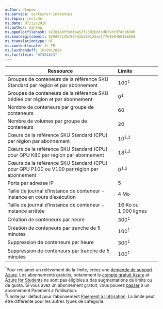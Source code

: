 ```yaml
---
author: dlepow
ms.service: container-instances
ms.topic: include
ms.date: 07/22/2020
ms.author: danlep
ms.openlocfilehash: 6878180ffedfaa53f25d2bdc6db72dcd7dd8b38b
ms.sourcegitcommit: 829d951d5c90442a38012daaf77e86046018e5b9
ms.translationtype: HT
ms.contentlocale: fr-FR
ms.lasthandoff: 10/09/2020
ms.locfileid: "87384823"
---
```

| Ressource | Limite |
| --- | :--- |
| Groupes de conteneurs de la référence SKU Standard par région et par abonnement | 100<sup>1</sup> |
| Groupes de conteneurs de la référence SKU dédiée par région et par abonnement | 0<sup>1</sup> |
| Nombre de conteneurs par groupe de conteneurs | 60 |
| Nombre de volumes par groupe de conteneurs | 20 |
| Cœurs de la référence SKU Standard (CPU) par région par abonnement | 10<sup>1,2</sup> | 
| Cœurs de la référence SKU Standard (CPU) pour GPU K80 par région par abonnement | 18<sup>1,2</sup> |
| Cœurs de la référence SKU Standard (CPU) pour GPU P100 ou V100 par région par abonnement | 0<sup>1,2</sup> |
| Ports par adresse IP | 5 |
| Taille de journal d’instance de conteneur - instance en cours d’exécution | 4 Mo |
| Taille de journal d’instance de conteneur - instance arrêtée | 16 Ko ou 1 000 lignes |
| Création de conteneurs par heure |300<sup>1</sup> |
| Création de conteneurs par tranche de 5 minutes | 100<sup>1</sup> |
| Suppression de conteneurs par heure | 300<sup>1</sup> |
| Suppression de conteneurs par tranche de 5 minutes | 100<sup>1</sup> |


<sup>1</sup>Pour réclamer un relèvement de la limite, créez une [demande de support Azure][azure-support]. Les abonnements gratuits, notamment le [compte gratuit Azure](https://azure.microsoft.com/offers/ms-azr-0044p/) et [Azure for Students](https://azure.microsoft.com/offers/ms-azr-0170p/) ne sont pas éligibles à des augmentations de limite ou de quota. Si vous avez un abonnement gratuit, vous pouvez [passer](../articles/cost-management-billing/manage/upgrade-azure-subscription.md) à un abonnement Paiement à l’utilisation.<br />
<sup>2</sup>Limite par défaut pour l’abonnement [Paiement à l’utilisation](https://azure.microsoft.com/offers/ms-azr-0003p/). La limite peut être différente pour les autres types de catégorie.<br/>

<!-- LINKS - External -->
[azure-support]: https://ms.portal.azure.com/#blade/Microsoft_Azure_Support/HelpAndSupportBlade/newsupportrequest

